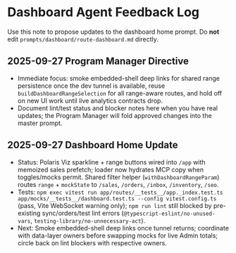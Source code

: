 # Dashboard Agent Feedback Log

Use this note to propose updates to the dashboard home prompt. Do **not** edit `prompts/dashboard/route-dashboard.md` directly.

## 2025-09-27 Program Manager Directive
- Immediate focus: smoke embedded-shell deep links for shared range persistence once the dev tunnel is available, reuse `buildDashboardRangeSelection` for all range-aware routes, and hold off on new UI work until live analytics contracts drop.
- Document lint/test status and blocker notes here when you have real updates; the Program Manager will fold approved changes into the master prompt.

## 2025-09-27 Dashboard Home Update
- Status: Polaris Viz sparkline + range buttons wired into `/app` with memoized sales prefetch; loader now hydrates MCP copy when toggles/mocks permit. Shared filter helper (`withDashboardRangeParam`) routes `range` + `mockState` to `/sales`, `/orders`, `/inbox`, `/inventory`, `/seo`.
- Tests: `npm exec vitest run app/routes/__tests__/app._index.test.ts app/mocks/__tests__/dashboard.test.ts --config vitest.config.ts` (pass, Vite WebSocket warning only); `npm run lint` still blocked by pre-existing sync/orders/test lint errors (`@typescript-eslint/no-unused-vars`, `testing-library/no-unnecessary-act`).
- Next: Smoke embedded-shell deep links once tunnel returns; coordinate with data-layer owners before swapping mocks for live Admin totals; circle back on lint blockers with respective owners.
